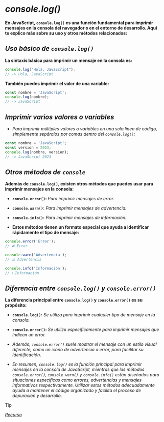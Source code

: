 <!-- Autor: Daniel Benjamin Perez Morales -->
<!-- GitHub: https://github.com/DanielBenjaminPerezMoralesDev13 -->
<!-- Gitlab: https://gitlab.com/DanielBenjaminPerezMoralesDev13 -->
<!-- Correo electrónico: danielperezdev@proton.me -->

# ***console.log()***

**En JavaScript, `console.log()` es una función fundamental para imprimir mensajes en la consola del navegador o en el entorno de desarrollo. Aquí te explico más sobre su uso y otros métodos relacionados:**

## ***Uso básico de `console.log()`***

**La sintaxis básica para imprimir un mensaje en la consola es:**

```javascript
console.log("Hola, JavaScript");
// -> Hola, JavaScript
```

**También puedes imprimir el valor de una variable:**

```javascript
const nombre = 'JavaScript';
console.log(nombre);
// -> JavaScript
```

## ***Imprimir varios valores o variables***

- *Para imprimir múltiples valores o variables en una sola línea de código, simplemente sepáralos por comas dentro del `console.log()`:*

```javascript
const nombre = 'JavaScript';
const version = 2023;
console.log(nombre, version);
// -> JavaScript 2023
```

## ***Otros métodos de `console`***

**Además de `console.log()`, existen otros métodos que puedes usar para imprimir mensajes en la consola:**

- **`console.error()`:** *Para imprimir mensajes de error.*
- **`console.warn()`:** *Para imprimir mensajes de advertencia.*
- **`console.info()`:** *Para imprimir mensajes de información.*

- **Estos métodos tienen un formato especial que ayuda a identificar rápidamente el tipo de mensaje:**

```javascript
console.error('Error');
// ❌ Error

console.warn('Advertencia');
// ⚠️ Advertencia

console.info('Información');
// ℹ️ Información
```

## ***Diferencia entre `console.log()` y `console.error()`***

**La diferencia principal entre `console.log()` y `console.error()` es su propósito:**

- **`console.log()`:** *Se utiliza para imprimir cualquier tipo de mensaje en la consola.*
- **`console.error()`:** *Se utiliza específicamente para imprimir mensajes que indican un error.*

- *Además, `console.error()` suele mostrar el mensaje con un estilo visual diferente, como un icono de advertencia o error, para facilitar su identificación.*

- *En resumen, `console.log()` es la función principal para imprimir mensajes en la consola de JavaScript, mientras que los métodos `console.error()`, `console.warn()` y `console.info()` están diseñados para situaciones específicas como errores, advertencias y mensajes informativos respectivamente. Utilizar estos métodos adecuadamente ayuda a mantener el código organizado y facilita el proceso de depuración y desarrollo.*

> [!TIP]
> *[Recurso](https://www.aprendejavascript.dev/clase/introduccion/console-log "https://www.aprendejavascript.dev/clase/introduccion/console-log")*
